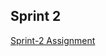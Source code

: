 ## Sprint 2


  [Sprint-2 Assignment](https://github.com/clarusway/cw-fs-workshop/blob/master/sprint-evaluation/sprint/sprint2/assignment.pdf)
